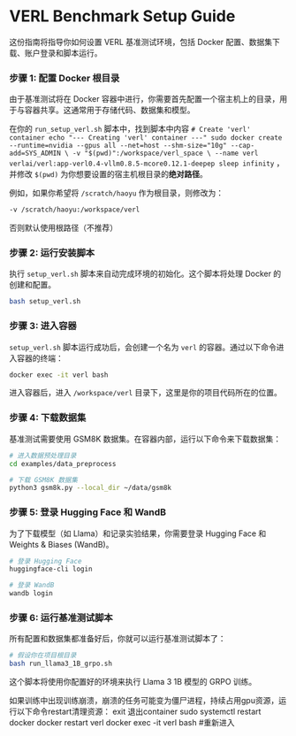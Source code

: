 # VERL Benchmark Setup Guide

这份指南将指导你如何设置 VERL 基准测试环境，包括 Docker 配置、数据集下载、账户登录和脚本运行。

### **步骤 1: 配置 Docker 根目录**

由于基准测试将在 Docker 容器中进行，你需要首先配置一个宿主机上的目录，用于与容器共享。这通常用于存储代码、数据集和模型。

在你的 `run_setup_verl.sh` 脚本中，找到脚本中内容 `# Create 'verl' container
echo "--- Creating 'verl' container ---"
sudo docker create --runtime=nvidia --gpus all --net=host --shm-size="10g" --cap-add=SYS_ADMIN \
  -v "$(pwd)":/workspace/verl_space \
  --name verl verlai/verl:app-verl0.4-vllm0.8.5-mcore0.12.1-deepep sleep infinity` ，并修改 `$(pwd)` 为你想要设置的宿主机根目录的**绝对路径**。

例如，如果你希望将 `/scratch/haoyu` 作为根目录，则修改为：

```bash
-v /scratch/haoyu:/workspace/verl
```
否则默认使用根路径（不推荐）

### **步骤 2: 运行安装脚本**

执行 `setup_verl.sh` 脚本来自动完成环境的初始化。这个脚本将处理 Docker 的创建和配置。

```bash
bash setup_verl.sh
```

### **步骤 3: 进入容器**

`setup_verl.sh` 脚本运行成功后，会创建一个名为 `verl` 的容器。通过以下命令进入容器的终端：

```bash
docker exec -it verl bash
```

进入容器后，进入 `/workspace/verl` 目录下，这里是你的项目代码所在的位置。

### **步骤 4: 下载数据集**

基准测试需要使用 GSM8K 数据集。在容器内部，运行以下命令来下载数据集：

```bash
# 进入数据预处理目录
cd examples/data_preprocess

# 下载 GSM8K 数据集
python3 gsm8k.py --local_dir ~/data/gsm8k
```

### **步骤 5: 登录 Hugging Face 和 WandB**

为了下载模型（如 Llama）和记录实验结果，你需要登录 Hugging Face 和 Weights & Biases (WandB)。

```bash
# 登录 Hugging Face
huggingface-cli login

# 登录 WandB
wandb login
```

### **步骤 6: 运行基准测试脚本**

所有配置和数据集都准备好后，你就可以运行基准测试脚本了：

```bash
# 假设你在项目根目录
bash run_llama3_1B_grpo.sh
```

这个脚本将使用你配置好的环境来执行 Llama 3 1B 模型的 GRPO 训练。




如果训练中出现训练崩溃，崩溃的任务可能变为僵尸进程，持续占用gpu资源，运行以下命令restart清理资源：
exit 退出container
sudo systemctl restart docker
docker restart verl
docker exec -it verl bash #重新进入
